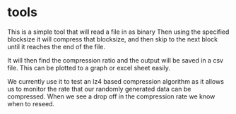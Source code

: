 # tools
This is a simple tool that will read a file in as binary
Then using the specified blocksize it will compress that blocksize,
and then skip to the next block until it reaches the end of the file.

It will then find the compression ratio and the output will be saved in
a csv file. This can be plotted to a graph or excel sheet easily.

We currently use it to test an lz4 based compression algorithm as 
it allows us to monitor the rate that our randomly generated data
can be compressed. When we see a drop off in the compression rate
we know when to reseed.